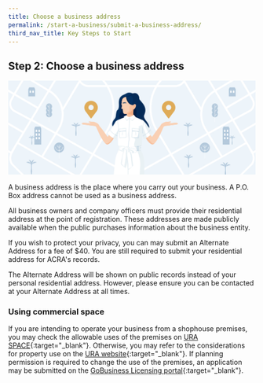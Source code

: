 ```yaml
---
title: Choose a business address
permalink: /start-a-business/submit-a-business-address/
third_nav_title: Key Steps to Start
---
```


## Step 2: Choose a business address

![Choose Biz Address](/images/start/StartSJ_BusinessAddress.jpg)

A business address is the place where you carry out your business. A P.O. Box address cannot be used as a business address.

All business owners and company officers must provide their residential address at the point of registration. These addresses are made publicly available when the public purchases information about the business entity.

If you wish to protect your privacy, you can may submit an Alternate Address for a fee of $40. You are still required to submit your residential address for ACRA's records.

The Alternate Address will be shown on public records instead of your personal residential address. However, please ensure you can be contacted at your Alternate Address at all times.

### Using commercial space

If you are intending to operate your business from a shophouse premises, you may check the allowable uses of the premises on [URA SPACE](https://www.ura.gov.sg/maps/){:target="_blank"}. Otherwise, you may refer to the considerations for property use on the [URA website](https://www.ura.gov.sg/Corporate/Property/Business/Change-Use-of-Property-for-Business/Assessment-Criteria){:target="_blank"}. If planning permission is required to change the use of the premises, an application may be submitted on the [GoBusiness Licensing portal](https://foodservices.gobusiness.gov.sg/licences/foodservices?src=start_step2){:target="_blank"}.